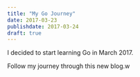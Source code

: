```yaml
---
title: "My Go Journey"
date: 2017-03-23
publishdate: 2017-03-24
draft: true
---
```


I decided to start learning Go in March 2017.

Follow my journey through this new blog.w
